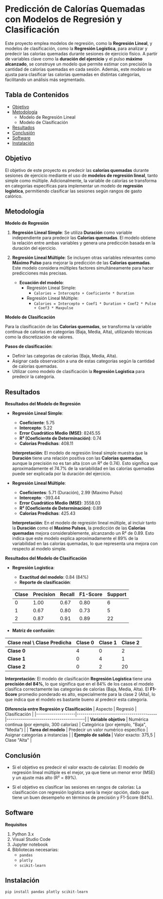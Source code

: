 # Predicción de Calorías Quemadas con Modelos de Regresión y Clasificación
Este proyecto emplea modelos de regresión, como la **Regresión Lineal**, y modelos de clasificación, como la **Regresión Logística**, para analizar y predecir las calorías quemadas durante sesiones de ejercicio físico. A partir de variables clave como la **duración del ejercicio** y el pulso **máximo alcanzado**, se construye un modelo que permite estimar con precisión la cantidad de calorías quemadas en cada sesión. Además, este modelo se ajusta para clasificar las calorías quemadas en distintas categorías, facilitando un análisis más segmentado.

## Tabla de Contenidos
- [Objetivo](#objetivo)
- [Metodología](#metodología)
  - Modelo de Regresión Lineal
  - Modelo de Clasificación
- [Resultados](#resultados)
- [Conclusión](#conclusión)
- [Software](#software)
- [Instalación](#instalación)

## Objetivo
El objetivo de este proyecto es predecir las **calorías quemadas** durante sesiones de ejercicio mediante el uso de **modelos de regresión lineal**, tanto simple como múltiple. Adicionalmente, la variable de calorías se transforma en categorías específicas para implementar un modelo de **regresión logística**, permitiendo clasificar las sesiones según rangos de gasto calórico.

## Metodología
**Modelo de Regresión**

1. **Regresión Lineal Simple**:
   Se utiliza **Duración** como variable independiente para predecir las **Calorías quemadas**. El modelo obtiene la relación entre ambas variables y genera una predicción basada en la duración del ejercicio.

2. **Regresión Lineal Múltiple**:
   Se incluyen otras variables relevantes como **Máximo Pulso** para mejorar la predicción de las **Calorías quemadas**. Este modelo considera múltiples factores simultáneamente para hacer predicciones más precisas.

   - **Ecuación del modelo**: 
     - Regresión Lineal Simple: 
        - `Calories = Intercepto + Coeficiente * Duration`
     - Regresión Lineal Múltiple:
       - `Calories = Intercepto + Coef1 * Duration + Coef2 * Pulse + Coef3 * Maxpulse`

**Modelo de Clasificación**  

Para la clasificación de las **Calorías quemadas**, se transforma la variable continua de calorías en categorías (Baja, Media, Alta), utilizando técnicas como la discretización de valores.

**Pasos de clasificación**:
- Definir las categorías de calorías (Baja, Media, Alta).
- Asignar cada observación a una de estas categorías según la cantidad de calorías quemadas.
- Utilizar como modelo de clasificación la **Regresión Logística** para predecir la categoría.

## Resultados
**Resultados del Modelo de Regresión**

- **Regresión Lineal Simple**:
  - **Coeficiente**: 5.75
  - **Intercepto**: 5.22
  - **Error Cuadrático Medio (MSE)**: 8245.55
  - **R² (Coeficiente de Determinación)**: 0.74
  - **Calorías Predichas**: 408.11

  **Interpretación**: El modelo de regresión lineal simple muestra que la **Duración** tiene una relación positiva con las **Calorías quemadas**, aunque la precisión no es tan alta (con un R² de 0.74). Esto significa que aproximadamente el 74.7% de la variabilidad en las calorías quemadas puede ser explicada por la duración del ejercicio.

- **Regresión Lineal Múltiple**:
  - **Coeficientes**: 5.71 (Duración), 2.99 (Maximo Pulso)
  - **Intercepto**: -393.44
  - **Error Cuadrático Medio (MSE)**: 3558.03
  - **R² (Coeficiente de Determinación)**: 0.89
  - **Calorías Predichas**: 425.43

  **Interpretación**: En el modelo de regresión lineal múltiple, al incluir tanto la **Duración** como el **Maximo Pulsos**, la predicción de las **Calorías quemadas** mejora considerablemente, alcanzando un R² de 0.89. Esto indica que este modelo explica aproximadamente el 89% de la variabilidad en las calorías quemadas, lo que representa una mejora con respecto al modelo simple.

**Resultados del Modelo de Clasificación**

- **Regresión Logistica**:
  - **Exactitud del modelo**: 0.84 (84%) 
  - **Reporte de clasificación**:
  
  | Clase | Precision | Recall | F1-Score | Support |
  |-------|-----------|--------|----------|---------|
  | 0     | 1.00      | 0.67   | 0.80     | 6       |
  | 1     | 0.67      | 0.80   | 0.73     | 5       |
  | 2     | 0.87      | 0.91   | 0.89     | 22      |  
- **Matriz de confusión**:
   
|Clase real \ Clase Predicha | Clase 0 | Clase 1 | Clase 2 |
|---------------|-------------|-------------|-------------|
| **Clase 0** | 4           | 0           | 2           |
| **Clase 1** | 0           | 4           | 1           |
| **Clase 2** | 0           | 2           | 20          |

**Interpretación**:
El modelo de clasificación **Regresión Logística** tiene una **precisión del 84%**, lo que significa que en el 84% de los casos el modelo clasifica correctamente las categorías de calorías (Baja, Media, Alta). El **F1-Score** promedio ponderado es alto, especialmente para la clase 2 (Alta), lo que indica que el modelo es bastante bueno al predecir esta categoría.

**Diferencia entre Regresión y Clasificación**
| Aspecto           | Regresió                          | Clasificación                              |
|--------------------|-----------------------------------------|----------------------------------------|
| **Variable objetivo** | Numérica continua (por ejemplo, 300 calorías)  | Categórica (por ejemplo, "Baja", "Media") |
| **Tarea del modelo**   | Predecir un valor numérico específico        | Asignar categorías a instancias |
| **Ejemplo de salida**  | Valor exacto: 375,5                         | Clase "Alta"                   |

## Conclusión
- Si el objetivo es predecir el valor exacto de calorías:
El modelo de regresión lineal múltiple es el mejor, ya que tiene un menor error (MSE) y un ajuste más alto (R² = 89%).

- Si el objetivo es clasificar las sesiones en rangos de calorías:
La clasificación con regresión logística sería la mejor opción, dado que tiene un buen desempeño en términos de precisión y F1-Score (84%).

## Software
**Requisitos**
1. Python 3.x
2. Visual Studio Code
3. Jupyter notebook
2. Bibliotecas necesarias:
   - `pandas`
   - `plotly`
   - `scikit-learn`

## Instalación
```bash
pip install pandas plotly scikit-learn

